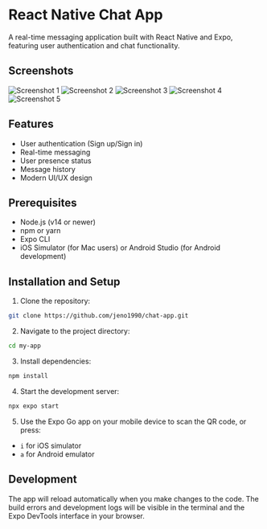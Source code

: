 # React Native Chat App

A real-time messaging application built with React Native and Expo, featuring user authentication and chat functionality.

## Screenshots

![Screenshot 1](screenshots/image1.jpg)
![Screenshot 2](screenshots/image2.jpg)
![Screenshot 3](screenshots/image3.jpg)
![Screenshot 4](screenshots/image4.jpg)
![Screenshot 5](screenshots/image5.jpg)

## Features

- User authentication (Sign up/Sign in)
- Real-time messaging
- User presence status
- Message history
- Modern UI/UX design

## Prerequisites

- Node.js (v14 or newer)
- npm or yarn
- Expo CLI
- iOS Simulator (for Mac users) or Android Studio (for Android development)

## Installation and Setup

1. Clone the repository:

```bash
git clone https://github.com/jeno1990/chat-app.git
```

2. Navigate to the project directory:

```bash
cd my-app
```

3. Install dependencies:

```bash
npm install
```

4. Start the development server:

```bash
npx expo start
```

5. Use the Expo Go app on your mobile device to scan the QR code, or press:

- `i` for iOS simulator
- `a` for Android emulator

## Development

The app will reload automatically when you make changes to the code. The build errors and development logs will be visible in the terminal and the Expo DevTools interface in your browser.
